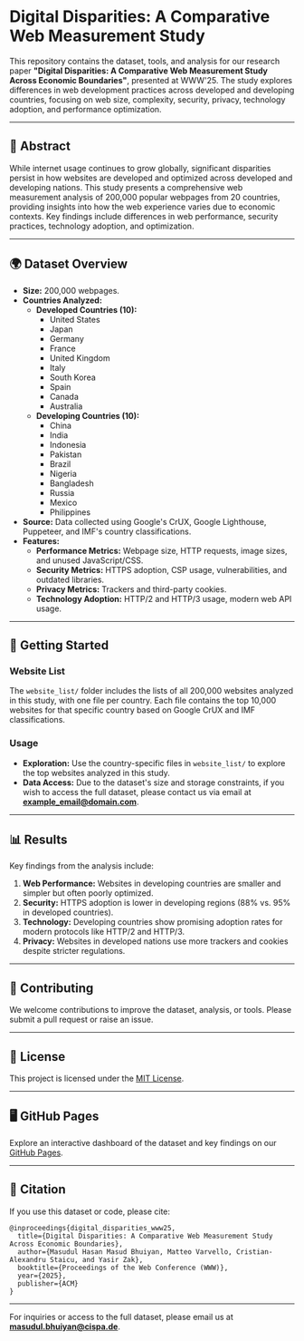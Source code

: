 # Digital Disparities: A Comparative Web Measurement Study

This repository contains the dataset, tools, and analysis for our research paper **"Digital Disparities: A Comparative Web Measurement Study Across Economic Boundaries"**, presented at WWW'25. The study explores differences in web development practices across developed and developing countries, focusing on web size, complexity, security, privacy, technology adoption, and performance optimization.

---

## 📄 **Abstract**
While internet usage continues to grow globally, significant disparities persist in how websites are developed and optimized across developed and developing nations. This study presents a comprehensive web measurement analysis of 200,000 popular webpages from 20 countries, providing insights into how the web experience varies due to economic contexts. Key findings include differences in web performance, security practices, technology adoption, and optimization.

---

## 🌍 **Dataset Overview**
- **Size:** 200,000 webpages.
- **Countries Analyzed:**
  - **Developed Countries (10):**
    - United States
    - Japan
    - Germany
    - France
    - United Kingdom
    - Italy
    - South Korea
    - Spain
    - Canada
    - Australia
  - **Developing Countries (10):**
    - China
    - India
    - Indonesia
    - Pakistan
    - Brazil
    - Nigeria
    - Bangladesh
    - Russia
    - Mexico
    - Philippines
- **Source:** Data collected using Google's CrUX, Google Lighthouse, Puppeteer, and IMF's country classifications.
- **Features:**
  - **Performance Metrics:** Webpage size, HTTP requests, image sizes, and unused JavaScript/CSS.
  - **Security Metrics:** HTTPS adoption, CSP usage, vulnerabilities, and outdated libraries.
  - **Privacy Metrics:** Trackers and third-party cookies.
  - **Technology Adoption:** HTTP/2 and HTTP/3 usage, modern web API usage.

---

## 🚀 **Getting Started**

### **Website List**
The `website_list/` folder includes the lists of all 200,000 websites analyzed in this study, with one file per country. Each file contains the top 10,000 websites for that specific country based on Google CrUX and IMF classifications.

### **Usage**
- **Exploration:**
  Use the country-specific files in `website_list/` to explore the top websites analyzed in this study.
- **Data Access:**
  Due to the dataset's size and storage constraints, if you wish to access the full dataset, please contact us via email at **[example_email@domain.com](mailto:example_email@domain.com)**.

---

## 📊 **Results**
Key findings from the analysis include:
1. **Web Performance:** Websites in developing countries are smaller and simpler but often poorly optimized.
2. **Security:** HTTPS adoption is lower in developing regions (88% vs. 95% in developed countries).
3. **Technology:** Developing countries show promising adoption rates for modern protocols like HTTP/2 and HTTP/3.
4. **Privacy:** Websites in developed nations use more trackers and cookies despite stricter regulations.

---

## 🌟 **Contributing**
We welcome contributions to improve the dataset, analysis, or tools. Please submit a pull request or raise an issue.

---

## 📄 **License**
This project is licensed under the [MIT License](LICENSE).

---

## 🖥️ **GitHub Pages**
Explore an interactive dashboard of the dataset and key findings on our [GitHub Pages](https://your_username.github.io/digital-disparities-www25/).

---

## 📝 **Citation**
If you use this dataset or code, please cite:
```
@inproceedings{digital_disparities_www25,
  title={Digital Disparities: A Comparative Web Measurement Study Across Economic Boundaries},
  author={Masudul Hasan Masud Bhuiyan, Matteo Varvello, Cristian-Alexandru Staicu, and Yasir Zak},
  booktitle={Proceedings of the Web Conference (WWW)},
  year={2025},
  publisher={ACM}
}
```
---

For inquiries or access to the full dataset, please email us at **[masudul.bhuiyan@cispa.de](mailto:masudul.bhuiyan@cispa.de)**.


